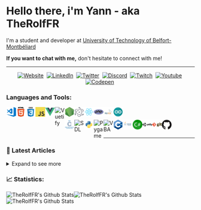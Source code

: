 # Hello there, i'm Yann - aka TheRolfFR

I'm a student and developer at [University of Technology of Belfort-Montbéliard](https://www.utbm.fr/)
<p>
	<b>If you want to chat with me,</b> don't hesitate to connect with me!
</p>
<hr>

<p align="center">
<a href="https://bit.ly/therolf-website"><img alt="Website" src="https://img.shields.io/badge/Website-31a589?style=for-the-badge&logoColor=white"></a>&nbsp;
<a href="https://bit.ly/therolf-linkedin"><img alt="LinkedIn" src="https://img.shields.io/badge/LinkedIn-0077B5?style=for-the-badge&logo=linkedin&logoColor=white"></a>&nbsp;
<a href="https://bit.ly/therolf-twitter"><img alt="Twitter" src="https://img.shields.io/badge/Twitter-1DA1F2?style=for-the-badge&logo=twitter&logoColor=white"></a>&nbsp;
<a href="https://discordapp.com/users/173336582265241601"><img alt="Discord" src="https://img.shields.io/badge/Discord-7289DA?style=for-the-badge&logo=discord&logoColor=white"></a>&nbsp;
<a href="https://bit.ly/therolf-twitch"><img alt="Twitch" src="https://img.shields.io/badge/Twitch-6034b2?style=for-the-badge&logo=twitch&logoColor=white"></a>&nbsp;
<a href="https://bit.ly/therolf-youtube"><img alt="Youtube" src="https://img.shields.io/badge/YouTube-FF0000?style=for-the-badge&logo=youtube&logoColor=white"></a>&nbsp;
 <a href="https://bit.ly/therolf-codepen"><img alt="Codepen" src="https://img.shields.io/badge/CodePen-000000?style=for-the-badge&logo=codepen&logoColor=white"></a>&nbsp;
</p>

### Languages and Tools:

<img align="left" alt="Visual Studio Code" width="26px" src="https://raw.githubusercontent.com/github/explore/80688e429a7d4ef2fca1e82350fe8e3517d3494d/topics/visual-studio-code/visual-studio-code.png" />
<img align="left" alt="HTML5" width="26px" src="https://raw.githubusercontent.com/github/explore/80688e429a7d4ef2fca1e82350fe8e3517d3494d/topics/html/html.png" />
<img align="left" alt="CSS3" width="26px" src="https://raw.githubusercontent.com/github/explore/80688e429a7d4ef2fca1e82350fe8e3517d3494d/topics/css/css.png" />
<img align="left" alt="JavaScript" width="26px" src="https://raw.githubusercontent.com/github/explore/80688e429a7d4ef2fca1e82350fe8e3517d3494d/topics/javascript/javascript.png" />
<img align="left" alt="VueJS" width="26px" src="https://raw.githubusercontent.com/github/explore/80688e429a7d4ef2fca1e82350fe8e3517d3494d/topics/vue/vue.png" />
<img align="left" alt="Vuetify" width="26px" src="https://screenshots.imgix.net/sheepdigit/test/vuetify-logo/1.0.0/5d626a8293fdc2001a399e40/202513a2-0d8c-43c6-8f9a-7a194d572d50.png" />
<img align="left" alt="Node.js" width="26px" src="https://raw.githubusercontent.com/github/explore/80688e429a7d4ef2fca1e82350fe8e3517d3494d/topics/nodejs/nodejs.png" />
<img align="left" alt="ElectronJS" width="26px" src="https://raw.githubusercontent.com/github/explore/80688e429a7d4ef2fca1e82350fe8e3517d3494d/topics/electron/electron.png" />
<img align="left" alt="React" width="26px" src="https://raw.githubusercontent.com/github/explore/80688e429a7d4ef2fca1e82350fe8e3517d3494d/topics/react/react.png" />
<img align="left" alt="PHP" width="26px" src="https://raw.githubusercontent.com/github/explore/e94815998e4e0713912fed477a1f346ec04c3da2/topics/php/php.png" />
<img align="left" alt="MySQL" width="26px" src="https://raw.githubusercontent.com/github/explore/80688e429a7d4ef2fca1e82350fe8e3517d3494d/topics/mysql/mysql.png" />
<img align="left" alt="Arduino" width="26px" src="https://raw.githubusercontent.com/github/explore/80688e429a7d4ef2fca1e82350fe8e3517d3494d/topics/arduino/arduino.png" />

<br>
<br>

<img align="left" alt="C" width="26px" src="https://raw.githubusercontent.com/github/explore/80688e429a7d4ef2fca1e82350fe8e3517d3494d/topics/c/c.png" />
<img align="left" alt="SDL" width="26px" src="https://tr0ll.net/libsdl/contest/pictures/ArneClaus.gif" />
<img align="left" alt="Python" width="26px" src="https://raw.githubusercontent.com/github/explore/80688e429a7d4ef2fca1e82350fe8e3517d3494d/topics/python/python.png" />
<img align="left" alt="Pygame" width="26px" src="https://zestedesavoir.com/media/galleries/2132/a611f9fc-4d66-4d8b-aa0f-585733938c74.png.144x144_q95_crop.png" />
<img align="left" alt="VBA" width="26px" src="https://wyday.com/images/lm/langs/vba.svg" />
<img align="left" alt="C++" width="26px" src="https://raw.githubusercontent.com/github/explore/80688e429a7d4ef2fca1e82350fe8e3517d3494d/topics/cpp/cpp.png" />
<img align="left" alt="Java" width="26px" src="https://raw.githubusercontent.com/github/explore/80688e429a7d4ef2fca1e82350fe8e3517d3494d/topics/java/java.png" />
<img align="left" alt="C#" width="26px" src="https://raw.githubusercontent.com/github/explore/80688e429a7d4ef2fca1e82350fe8e3517d3494d/topics/csharp/csharp.png" />
<img align="left" alt="Unity" width="26px" src="https://raw.githubusercontent.com/github/explore/80688e429a7d4ef2fca1e82350fe8e3517d3494d/topics/unity/unity.png" />
<img align="left" alt="Git" width="26px" src="https://raw.githubusercontent.com/github/explore/80688e429a7d4ef2fca1e82350fe8e3517d3494d/topics/git/git.png" />
<img align="left" alt="GitHub" width="26px" src="https://raw.githubusercontent.com/github/explore/78df643247d429f6cc873026c0622819ad797942/topics/github/github.png" />

<br>
<br>

---



<h3>📕 Latest Articles</h3>
<details>
	<summary>Expand to see more</summary>
	
<!-- BLOG-POST-LIST:START -->
- [How I reverse engineered my bus stop service to make my own app: Part 3: Make the app](http://therolf.fr/anchor/index.php/posts/optymo-reverse-engineering-part-3)
- [How I reverse engineered my bus stop service to make my own app: Part 2: Structure the data](http://therolf.fr/anchor/index.php/posts/optymo-reverse-engineering-part-2)
- [How I reverse engineered my bus stop service to make my own app: Part 1: Get the data](http://therolf.fr/anchor/index.php/posts/optymo-reverse-engineering-part-1)
- [Add your search engine to Firefox with OpenSearch](http://therolf.fr/anchor/index.php/posts/add-your-search-engine-to-firefox-with-opensearch)
<!-- BLOG-POST-LIST:END -->
</details>
<h3>📈 Statistics:</h3>
<img align="left" alt="TheRolfFR's Github Stats" src="https://github-readme-stats.vercel.app/api?username=TheRolfFR&show_icons=true&hide_border=true" />
<img height="120" alt="TheRolfFR's Github Stats" src="https://github-readme-stats.vercel.app/api/top-langs/?username=TheRolfFR&layout=compact&theme=dracula&hide_title=true">
<img height="120" alt="TheRolfFR's Github Stats" src="https://github-readme-stats.vercel.app/api?username=TheRolfFR&theme=dracula&hide=prs&show_icons=true&hide_title=true">
